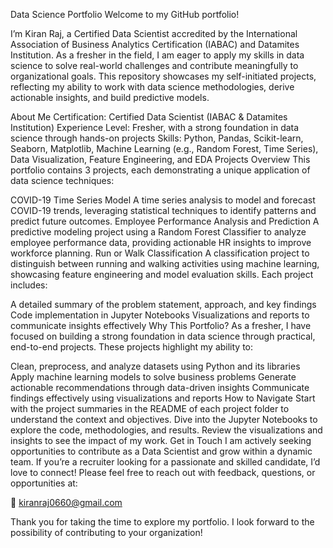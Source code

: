 Data Science Portfolio
Welcome to my GitHub portfolio!

I’m Kiran Raj, a Certified Data Scientist accredited by the International Association of Business Analytics Certification (IABAC) and Datamites Institution. 
As a fresher in the field, I am eager to apply my skills in data science to solve real-world challenges and contribute meaningfully to organizational goals. 
This repository showcases my self-initiated projects, reflecting my ability to work with data science methodologies, derive actionable insights, and build predictive models.

About Me
Certification: Certified Data Scientist (IABAC & Datamites Institution)
Experience Level: Fresher, with a strong foundation in data science through hands-on projects
Skills: Python, Pandas, Scikit-learn, Seaborn, Matplotlib, Machine Learning (e.g., Random Forest, Time Series), Data Visualization, Feature Engineering, and EDA
Projects Overview
This portfolio contains 3 projects, each demonstrating a unique application of data science techniques:

COVID-19 Time Series Model
A time series analysis to model and forecast COVID-19 trends, leveraging statistical techniques to identify patterns and predict future outcomes.
Employee Performance Analysis and Prediction
A predictive modeling project using a Random Forest Classifier to analyze employee performance data, providing actionable HR insights to improve workforce planning.
Run or Walk Classification
A classification project to distinguish between running and walking activities using machine learning, showcasing feature engineering and model evaluation skills.
Each project includes:

A detailed summary of the problem statement, approach, and key findings
Code implementation in Jupyter Notebooks
Visualizations and reports to communicate insights effectively
Why This Portfolio?
As a fresher, I have focused on building a strong foundation in data science through practical, end-to-end projects. These projects highlight my ability to:

Clean, preprocess, and analyze datasets using Python and its libraries
Apply machine learning models to solve business problems
Generate actionable recommendations through data-driven insights
Communicate findings effectively using visualizations and reports
How to Navigate
Start with the project summaries in the README of each project folder to understand the context and objectives.
Dive into the Jupyter Notebooks to explore the code, methodologies, and results.
Review the visualizations and insights to see the impact of my work.
Get in Touch
I am actively seeking opportunities to contribute as a Data Scientist and grow within a dynamic team. If you’re a recruiter looking for a passionate and skilled candidate, I’d love to connect! Please feel free to reach out with feedback, questions, or opportunities at:

📧 kiranraj0660@gmail.com

Thank you for taking the time to explore my portfolio. I look forward to the possibility of contributing to your organization!
